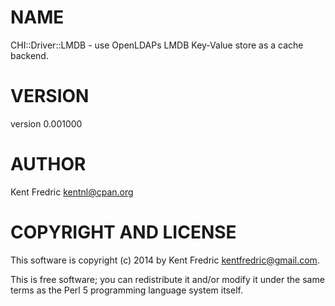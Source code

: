 # NAME

CHI::Driver::LMDB - use OpenLDAPs LMDB Key-Value store as a cache backend.

# VERSION

version 0.001000

# AUTHOR

Kent Fredric <kentnl@cpan.org>

# COPYRIGHT AND LICENSE

This software is copyright (c) 2014 by Kent Fredric <kentfredric@gmail.com>.

This is free software; you can redistribute it and/or modify it under
the same terms as the Perl 5 programming language system itself.
